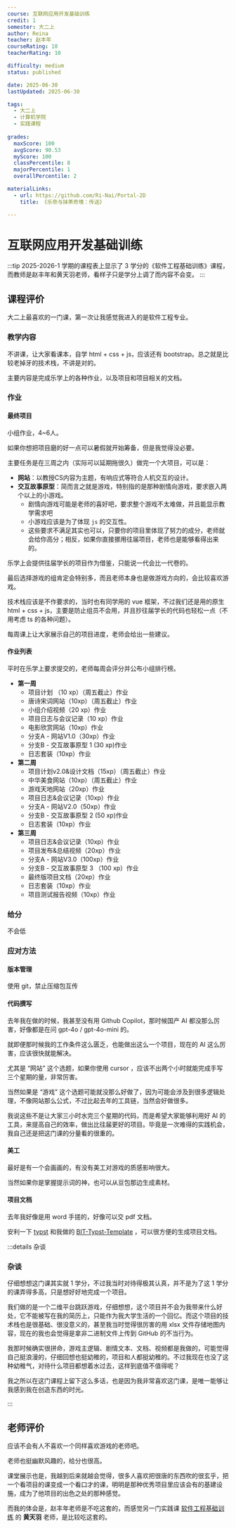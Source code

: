 ```yaml
---
course: 互联网应用开发基础训练
credit: 1
semester: 大二上
author: Reina
teacher: 赵丰年
courseRating: 10
teacherRating: 10

difficulty: medium
status: published

date: 2025-06-30
lastUpdated: 2025-06-30

tags: 
  - 大二上
  - 计算机学院
  - 实践课程
  
grades:
  maxScore: 100
  avgScore: 90.53
  myScore: 100
  classPercentile: 8
  majorPercentile: 1
  overallPercentile: 2

materialLinks:
  - url: https://github.com/Ri-Nai/Portal-2D
    title: 《乐奈与抹茶奇境：传送》

---
```



# 互联网应用开发基础训练

:::tip
2025-2026-1 学期的课程表上显示了 3 学分的《软件工程基础训练》课程，而教师是赵丰年和黄天羽老师，看样子只是学分上调了而内容不会变。
:::


## 课程评价

大二上最喜欢的一门课，第一次让我感觉我进入的是软件工程专业。

### 教学内容

不讲课，让大家看课本，自学 html + css + js，应该还有 bootstrap。总之就是比较老掉牙的技术栈，不讲是对的。

主要内容是完成乐学上的各种作业，以及项目和项目相关的文档。

### 作业

#### 最终项目

小组作业，4~6人。

如果你想把项目磨的好一点可以暑假就开始筹备，但是我觉得没必要。

主要任务是在三周之内（实际可以延期拖很久）做完一个大项目，可以是：
- **网站**：以教授CS内容为主题，有响应式等符合人机交互的设计。
- **交互故事原型**：简而言之就是游戏，特别指的是那种剧情向游戏，要求嵌入两个以上的小游戏。
  - 剧情向游戏可能是老师的喜好吧，要求整个游戏不太难做，并且能显示教学需求吧
  - 小游戏应该是为了体现 `js` 的交互性。
  - 这些要求不满足其实也可以，只要你的项目里体现了努力的成分，老师就会给你高分；相反，如果你直接挪用往届项目，老师也是能够看得出来的。

乐学上会提供往届学长的项目作为借鉴，只能说一代会比一代卷的。

最后选择游戏的组肯定会特别多，而且老师本身也是做游戏方向的，会比较喜欢游戏。

技术栈应该是不作要求的，当时也有同学用的 vue 框架，不过我们还是用的原生 html + css + js，主要是防止组员不会用，并且抄往届学长的代码也轻松一点（不用考虑 ts 的各种问题）。

每周课上让大家展示自己的项目进度，老师会给出一些建议。

#### 作业列表

平时在乐学上要求提交的，老师每周会评分并公布小组排行榜。

- **第一周**
  - 项目计划 （10 xp）（周五截止）作业
  - 唐诗宋词网站（10xp）（周五截止）作业
  - 小组介绍视频（20 xp）作业
  - 项目日志与会议记录（10 xp）作业
  - 电影欣赏网站（10xp）作业
  - 分支A - 网站V1.0（30xp）作业
  - 分支B - 交互故事原型 1 (30 xp)作业
  - 日志套装（10xp）作业
- **第二周**
  - 项目计划v2.0&设计文档（15xp）（周五截止）作业
  - 中华美食网站（10xp）（周五截止）作业
  - 游戏天地网站（20xp）作业
  - 项目日志&会议记录（10xp）作业
  - 分支A - 网站V2.0（50xp）作业
  - 分支B - 交互故事原型 2 (50 xp)作业
  - 日志套装（10xp）作业
- **第三周**
  - 项目日志&会议记录（10xp）作业
  - 项目发布&总结视频（20xp）作业
  - 分支A - 网站V3.0（100xp）作业
  - 分支B - 交互故事原型 3 （100 xp）作业
  - 最终版项目文档（20xp）作业
  - 日志套装（10xp）作业
  - 项目测试报告视频（10xp）作业

### 给分

不会低

### 应对方法

#### 版本管理

使用 git，禁止压缩包互传

#### 代码撰写

去年我在做的时候，我甚至没有用 Github Copilot，那时候国产 AI 都没那么厉害，好像都是在问 gpt-4o / gpt-4o-mini 的。

就即便那时候我的工作条件这么匮乏，也能做出这么一个项目，现在的 AI 这么厉害，应该很快就能解决。

尤其是 “网站” 这个选题，如果你使用 cursor ，应该不出两个小时就能完成手写三个星期的量，非常厉害。

当然如果是 “游戏” 这个选题可能就没那么好做了，因为可能会涉及到很多逻辑处理，不像网站那么公式，不过比起去年的工具链，当然会好做很多。

我说这些不是让大家三小时水完三个星期的代码，而是希望大家能够利用好 AI 的工具，来提高自己的效率，做出比往届更好的项目。毕竟是一次难得的实践机会，我自己还是把这门课的分量看的很重的。

#### 美工

最好是有一个会画画的，有没有美工对游戏的质感影响很大。

当然如果你是掌握提示词的神，也可以从豆包那边生成素材。

#### 项目文档

去年我好像是用 word 手搓的，好像可以交 pdf 文档。

安利一下 [typst](https://typst.app/) 和我做的 [BIT-Typst-Template](https://github.com/Ri-Nai/BIT-Typst-Template) ，可以很方便的生成项目文档。

:::details 杂谈
### 杂谈

仔细想想这门课其实就 1 学分，不过我当时对待得极其认真，并不是为了这 1 学分的课弄得多高，只是想好好地完成一个项目。

我们做的是一个二维平台跳跃游戏，仔细想想，这个项目并不会为我带来什么好处，它不能被写在我的简历上，只能作为我大学生活的一个回忆。而这个项目的技术栈也是很基础、很没意义的，甚至我当时觉得很厉害的用 xlsx 文件存储地图内容，现在的我也会觉得是拿非二进制文件上传到 GitHub 的不当行为。

我那时候确实很拼命，游戏主逻辑、剧情文本、文档、视频都是我做的，可能觉得自己挺浪漫的，仔细回想也挺幼稚的，项目和人都挺幼稚的。不过我现在也没了这种幼稚气，对待什么项目都想着水过去，这样到底值不值得呢？

我之所以在这门课程上留下这么多话，也是因为我非常喜欢这门课，是唯一能够让我感到我在创造东西的时光。

:::


## 老师评价

应该不会有人不喜欢一个同样喜欢游戏的老师吧。

老师也挺幽默风趣的，给分也很高。

课堂展示也是，我越到后来就越会觉得，很多人喜欢把很唐的东西吹的很玄乎，把一个看项目的课变成一个看口才的课，明明是那种优秀项目里应该会有的基建设施，成为了他项目的出色之处的那种感觉。

而我的体会是，赵丰年老师是不吃这套的，而感觉另一门实践课 [软件工程基础训练](../软件工程基础训练/index.md) 的 **黄天羽** 老师，是比较吃这套的。

